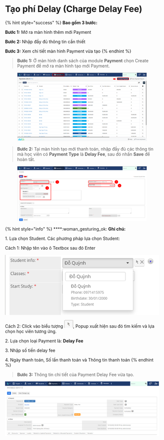 # Tạo phí Delay (Charge Delay Fee)

{% hint style="success" %}
**Bao gồm 3 bước:**

**Bước 1:** Mở ra màn hình thêm mới Payment

**Bước 2:** Nhập đầy đủ thông tin cần thiết

**Bước 3:** Xem chi tiết màn hình Payment vừa tạo
{% endhint %}

> **Bước 1:** Ở màn hình danh sách của module **Payment** chọn Create Payment để mở ra màn hình tạo mới Payment.

<figure><img src="../../../.gitbook/assets/image (52).png" alt=""><figcaption></figcaption></figure>

> **Bước 2:** Tại màn hình tạo mới thanh toán, nhập đầy đủ các thông tin mà học viên có **Payment Type** là **Delay Fee**, sau đó nhấn **Save** để hoàn tất.

<figure><img src="../../../.gitbook/assets/image (54).png" alt=""><figcaption></figcaption></figure>

{% hint style="info" %}
****:woman\_gesturing\_ok: **Ghi chú:**

1\. Lựa chọn Student. Các phương pháp lựa chọn Student:

Cách 1: Nhập tên vào ô Textbox sau đó Enter

<img src="../../../.gitbook/assets/Enroll3.png" alt="" data-size="original">&#x20;


Cách 2: Click vào biểu tượng <img src="../../../.gitbook/assets/Enroll4.png" alt="" data-size="line">, Popup xuất hiện sau đó tìm kiếm và lựa chọn học viên tương ứng.

2\. Lựa chọn loại Payment là: **Delay Fee**

3\. Nhập số tiền delay fee

4\. Ngày thanh toán, Số lần thanh toán và Thông tin thanh toán
{% endhint %}

> **Bước 3:** Thông tin chi tiết của Payment Delay Fee vừa tạo.

![](<../../../.gitbook/assets/image (66).png>)
